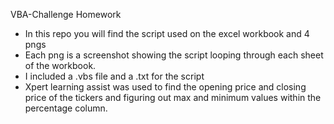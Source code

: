 VBA-Challenge Homework
- In this repo you will find the script used on the excel workbook and 4 pngs
-	Each png is a screenshot showing the script looping through each sheet of the workbook.
-	I included a .vbs file and a .txt for the script
-	Xpert learning assist was used to find the opening price and closing price of the tickers and figuring out max and minimum values within the percentage column. 

